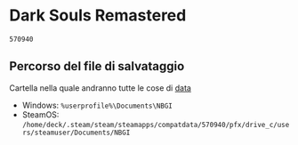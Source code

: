 
# Dark Souls Remastered
`570940`

## Percorso del file di salvataggio
Cartella nella quale andranno tutte le cose di [data](./data)
- Windows: `%userprofile%\Documents\NBGI`
- SteamOS: `/home/deck/.steam/steam/steamapps/compatdata/570940/pfx/drive_c/users/steamuser/Documents/NBGI`